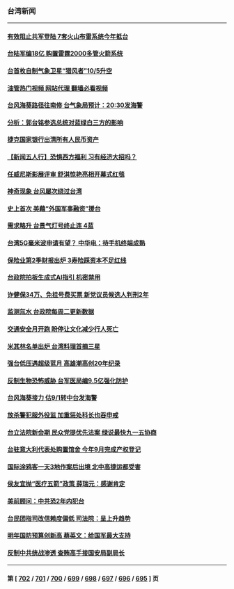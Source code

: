 ### 台湾新闻
---
#### [有效阻止共军登陆 7套火山布雷系统今年抵台](../../pages/ncid1349361/n14065246.md?09012045) 
#### [台陆军编18亿 购置雷霆2000多管火箭系统](../../pages/ncid1349361/n14065244.md?09012045) 
#### [台首枚自制气象卫星“猎风者”10/5升空](../../pages/ncid1349361/n14065238.md?09012045) 
#### [油管热门视频 网站代理 翻墙必看视频](http://138.2.39.72:81/youtube.html?epic-marker?09012045)
#### [台风海葵路径往南修 台气象局预计：20:30发海警](../../pages/ncid1349361/n14064609.md?09012045) 
#### [分析：郭台铭参选总统对蓝绿白三方的影响](../../pages/ncid1349361/n14064765.md?09012045) 
#### [捷克国家银行出清所有人民币资产](../../pages/ncid1349361/n14064914.md?09012045) 
#### [【新闻五人行】恐惧西方福利 习有经济大招吗？](../../pages/ncid1349361/n14064930.md?09012045) 
#### [任威尼斯影展评审 舒淇惊艳亮相开幕式红毯](../../pages/ncid1349361/n14064934.md?09012045) 
#### [神奇现象 台风屡次绕过台湾](../../pages/ncid1349361/n14064771.md?09012045) 
#### [史上首次 美藉“外国军事融资”援台](../../pages/ncid1349361/n14064772.md?09012045) 
#### [需求略升 台景气灯号终止连 4蓝](../../pages/ncid1349361/n14064757.md?09012045) 
#### [台湾5G毫米波申请有望？ 中华电：待手机终端成熟](../../pages/ncid1349361/n14064760.md?09012045) 
#### [保险业第2季财报出炉 3寿险踩资本不足红线](../../pages/ncid1349361/n14064755.md?09012045) 
#### [台政院拍板生成式AI指引 机密禁用](../../pages/ncid1349361/n14064709.md?09012045) 
#### [诈健保34万、免挂号费买票 新党议员候选人判刑2年](../../pages/ncid1349361/n14064712.md?09012045) 
#### [监测氚水 台政院每周二更新数据](../../pages/ncid1349361/n14064708.md?09012045) 
#### [交通安全月开跑 盼停让文化减少行人死亡](../../pages/ncid1349361/n14064735.md?09012045) 
#### [米其林名单出炉 台湾料理首摘三星](../../pages/ncid1349361/n14064731.md?09012045) 
#### [强台低压遇超级蓝月 高雄潮高创20年纪录](../../pages/ncid1349361/n14064737.md?09012045) 
#### [反制生物恐怖威胁 台军医局编9.5亿强化防护](../../pages/ncid1349361/n14064736.md?09012045) 
#### [台风海葵接力 估9/1转中台发海警](../../pages/ncid1349361/n14064730.md?09012045) 
#### [放杀警犯服外役监 加重惩处科长也吞申戒](../../pages/ncid1349361/n14064715.md?09012045) 
#### [台立法院新会期 民众党提优先法案 绿说最快九一五协商](../../pages/ncid1349361/n14064717.md?09012045) 
#### [台驻意大利代表处购置馆舍 今年9月完成产权登记](../../pages/ncid1349361/n14064716.md?09012045) 
#### [国际涂鸦客一天3地作案后出境 北中高捷运都受害](../../pages/ncid1349361/n14064713.md?09012045) 
#### [侯友宜抛“医疗五箭”政策 薛瑞元：感谢肯定](../../pages/ncid1349361/n14064711.md?09012045) 
#### [美前顾问：中共恐2年内犯台](../../pages/ncid1349361/n14064659.md?09012045) 
#### [台民团指司改信赖度偏低 司法院：呈上升趋势](../../pages/ncid1349361/n14064656.md?09012045) 
#### [明年国防预算创新高 蔡英文：给国军最大支持](../../pages/ncid1349361/n14064653.md?09012045) 
#### [反制中共统战渗透 查贿高手接国安局副局长](../../pages/ncid1349361/n14064655.md?09012045) 

---
#### 第 [ [702](./702.md?09012045) / [701](./701.md?09012045) / [700](./700.md?09012045) / [699](./699.md?09012045) / [698](./698.md?09012045) / [697](./697.md?09012045) / [696](./696.md?09012045) / [695](./695.md?09012045) ] 页
